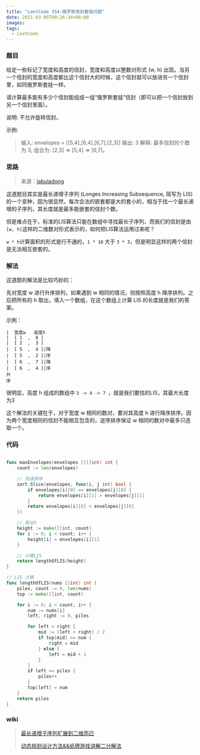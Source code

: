 ```yaml
---
title: "LeetCode 354:俄罗斯信封套娃问题"
date: 2021-03-05T09:26:34+08:00
images:
tags: 
  - LeetCode
---
```


### 题目

给定一些标记了宽度和高度的信封，宽度和高度以整数对形式 (w, h) 出现。当另一个信封的宽度和高度都比这个信封大的时候，这个信封就可以放进另一个信封里，如同俄罗斯套娃一样。

请计算最多能有多少个信封能组成一组“俄罗斯套娃”信封（即可以把一个信封放到另一个信封里面）。

说明:
不允许旋转信封。

示例:

> 输入: envelopes = [[5,4],[6,4],[6,7],[2,3]]
> 输出: 3 
> 解释: 最多信封的个数为 3, 组合为: [2,3] => [5,4] => [6,7]。

### 思路

> 来源：[labuladong](https://labuladong.gitbook.io/algo/)

这道题目其实是最长递增子序列 (Longes Increasing Subsequence, 简写为 LIS) 的一个变种，因为很显然，每次合法的嵌套都是大的套小的，相当于找一个最长递增的子序列，其长度就是最多能嵌套的信封个数。

但是难点在于，标准的LIS算法只能在数组中寻找最长子序列，而我们的信封是由```[w, h]```这样的二维数对形式表示的，如何把LIS算法运用过来呢？

```w * h```计算面积的形式是行不通的，```1 * 10``` 大于 ```3 * 3```，但是明显这样的两个信封是无法相互嵌套的。

### 解法

这道题的解法是比较巧妙的：

先对宽度 w 进行升序排列，如果遇到 w 相同的情况，则按照高度 h 降序排列。之后把所有的 h 取出，填入一个数组，在这个数组上计算 LIS 的长度就是我们的答案。

示例：

```
|  宽度w   高度h
|  [ 1  ,  8 ] 
|  [ 2  ,  3 ]
|  [ 5  ,  4 ]|降
|  [ 5  ,  2 ]|序
|  [ 6  ,  7 ]|降
|  [ 6  ,  4 ]|序
升
序  
```

很明显，高度 h 组成的数组中 ```3 -> 4 -> 7 ```，就是我们要找的LIS，其最大长度为3

这个解法的关键在于，对于宽度 w 相同的数对，要对其高度 h 进行降序排序。因为两个宽度相同的信封不能相互包含的，逆序排序保证 w 相同的数对中最多只选取一个。

### 代码

```go

func maxEnvelopes(envelopes [][]int) int {
	count := len(envelopes)

	// 快速排序
	sort.Slice(envelopes, func(i, j int) bool {
		if envelopes[i][0] == envelopes[j][0] {
			return envelopes[i][1] > envelopes[j][1]
		}
		return envelopes[i][0] < envelopes[j][0]
	})

	// 取出h
	height := make([]int, count)
	for i := 0; i < count; i++ {
		height[i] = envelopes[i][1]
	}

	// 计算LIS
	return lengthOfLIS(height)
}

// LIS 计算
func lengthOfLIS(nums []int) int {
	piles, count := 0, len(nums)
	top := make([]int, count)

	for i := 0; i < count; i++ {
		num := nums[i]
		left, right := 0, piles

		for left < right {
			mid := (left + right) / 2
			if top[mid] >= num {
				right = mid
			} else {
				left = mid + 1
			}
		}
		if left == piles {
			piles++
		}
		top[left] = num
	}
	return piles
}

```

### wiki

> [最长递增子序列扩展到二维而已](https://leetcode-cn.com/problems/russian-doll-envelopes/solution/zui-chang-di-zeng-zi-xu-lie-kuo-zhan-dao-er-wei-er/)
>
> [动态规划设计方法&&纸牌游戏讲解二分解法](https://leetcode-cn.com/problems/russian-doll-envelopes/solution/zui-chang-di-zeng-zi-xu-lie-kuo-zhan-dao-er-wei-er/)